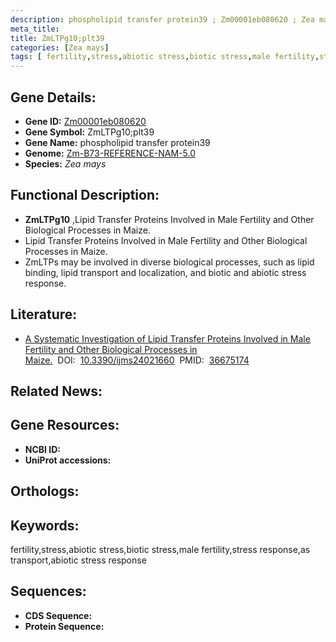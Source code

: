 ```yaml
---
description: phospholipid transfer protein39 ; Zm00001eb080620 ; Zea mays
meta_title:
title: ZmLTPg10;plt39
categories: [Zea mays]
tags: [ fertility,stress,abiotic stress,biotic stress,male fertility,stress response,as transport,abiotic stress response ]
---
```


## Gene Details:
- **Gene ID:**	[Zm00001eb080620]()
- **Gene Symbol:** ZmLTPg10;plt39
- **Gene Name:** phospholipid transfer protein39
- **Genome:** [Zm-B73-REFERENCE-NAM-5.0]()
- **Species:** *Zea mays*

## Functional Description:
   - **ZmLTPg10** ,Lipid Transfer Proteins Involved in Male Fertility and Other Biological Processes in Maize.
   - Lipid Transfer Proteins Involved in Male Fertility and Other Biological Processes in Maize.
   - ZmLTPs may be involved in diverse biological processes, such as lipid binding, lipid transport and localization, and biotic and abiotic stress response.

## Literature:
   - [A Systematic Investigation of Lipid Transfer Proteins Involved in Male Fertility and Other Biological Processes in Maize.]( https://www.ncbi.nlm.nih.gov/pmc/articles/PMC9864150/)&nbsp;&nbsp;DOI:&nbsp;&nbsp;[10.3390/ijms24021660](https://www.ncbi.nlm.nih.gov/pmc/articles/PMC9864150/)&nbsp;&nbsp;PMID:&nbsp;&nbsp;[36675174](https://pubmed.ncbi.nlm.nih.gov/36675174/)

## Related News:

## Gene Resources:
- **NCBI ID:** [](https://www.ncbi.nlm.nih.gov/gene/?term=)
- **UniProt accessions:** [](https://www.uniprot.org/uniprotkb//entry)

## Orthologs:

## Keywords:
fertility,stress,abiotic stress,biotic stress,male fertility,stress response,as transport,abiotic stress response

## Sequences:
- **CDS Sequence:**
- **Protein Sequence:**
